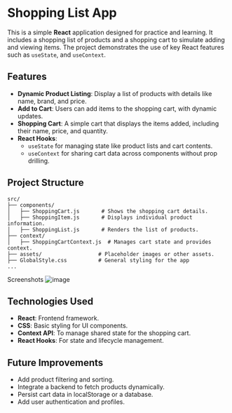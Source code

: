# Shopping List App

This is a simple **React** application designed for practice and learning. It includes a shopping list of products and a shopping cart to simulate adding and viewing items. The project demonstrates the use of key React features such as `useState`, and `useContext`.

## Features

- **Dynamic Product Listing**: Display a list of products with details like name, brand, and price.
- **Add to Cart**: Users can add items to the shopping cart, with dynamic updates.
- **Shopping Cart**: A simple cart that displays the items added, including their name, price, and quantity.
- **React Hooks**:
  - `useState` for managing state like product lists and cart contents.
  - `useContext` for sharing cart data across components without prop drilling.

## Project Structure

```plaintext
src/
├── components/
│   ├── ShoppingCart.js       # Shows the shopping cart details.
│   ├── ShoppingItem.js       # Displays individual product information.
│   ├── ShoppingList.js       # Renders the list of products.
├── context/
│   ├── ShoppingCartContext.js  # Manages cart state and provides context.
├── assets/                  # Placeholder images or other assets.
├── GlobalStyle.css          # General styling for the app
...
```

Screenshots
![image](https://github.com/user-attachments/assets/2a61e4af-cb3c-44e6-bf64-933033b2444c)


## Technologies Used

- **React**: Frontend framework.
- **CSS**: Basic styling for UI components.
- **Context API**: To manage shared state for the shopping cart.
- **React Hooks**: For state and lifecycle management.

## Future Improvements

- Add product filtering and sorting.
- Integrate a backend to fetch products dynamically.
- Persist cart data in localStorage or a database.
- Add user authentication and profiles.



